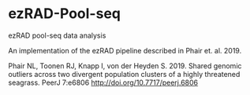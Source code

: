 # ezRAD-Pool-seq
ezRAD pool-seq data analysis

An implementation of the ezRAD pipeline described in Phair et. al. 2019.

Phair NL, Toonen RJ, Knapp I, von der Heyden S. 2019. Shared genomic outliers across two divergent population clusters of a highly threatened seagrass. PeerJ 7:e6806 http://doi.org/10.7717/peerj.6806
